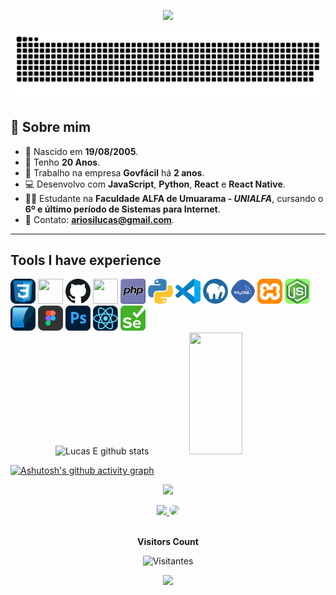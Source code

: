 <p align="center">
  <img src="https://capsule-render.vercel.app/api?type=waving&color=0:0f2027,80:1a2a6c,100:000000&height=200&section=header&text=Lucas%20Ariosi&fontSize=50&fontColor=ffffff&animation=twinkling&fontAlignY=35"/>
</p>

![Snake animation](https://github.com/SLAriosi/snakeSVG/blob/main/snake.svg)

## 🚀 Sobre mim
- 👼 Nascido em **19/08/2005**.
- 🎂 Tenho **20 Anos**.
- 💼 Trabalho na empresa **Govfácil** há **2 anos**.
- 💻 Desenvolvo com **JavaScript**, **Python**, **React** e **React Native**.
- 🧑‍🎓 Estudante na **Faculdade ALFA de Umuarama - *UNIALFA***, cursando o **6º e último período de Sistemas para Internet**.
- 📧 Contato: **ariosilucas@gmail.com**.
---

## Tools I have experience
<span>
<img src="https://github.com/SLAriosi/svgTools/blob/main/CSS.png" width="40" height="40"  />
<img src="https://cdn.jsdelivr.net/gh/devicons/devicon/icons/javascript/javascript-original.svg" width="40" height="40"  />
<img src="https://github.com/SLAriosi/svgTools/blob/main/github.png" width="40" height="40"  />
<img src="https://cdn.jsdelivr.net/gh/devicons/devicon/icons/html5/html5-original.svg" width="40" height="40"  />
<img src="https://github.com/SLAriosi/svgTools/blob/main/PHP-logo.svg.png" width="40" height="40"  />
<img src="https://github.com/SLAriosi/svgTools/blob/main/Python.png" width="40" height="40"  />
<img src="https://github.com/SLAriosi/svgTools/blob/main/vsCode.png" width="40" height="40" />
<img src="https://github.com/SLAriosi/svgTools/blob/main/mamp.png" width="40" height="40" />
<img src="https://github.com/SLAriosi/svgTools/blob/main/mySql.png" width="40" height="40" />
<img src="https://github.com/SLAriosi/svgTools/blob/main/Xampp.png" width="40" height="40" />
<img src="https://github.com/SLAriosi/svgTools/blob/main/NodeJS.png" width="40" height="40" />
<img src="https://github.com/SLAriosi/svgTools/blob/main/SQLite.png" width="40" height="40" />
<img src="https://github.com/SLAriosi/svgTools/blob/main/Figma.png" width="40" height="40" />
<img src="https://github.com/SLAriosi/svgTools/blob/main/photoshop.png" width="40" height="40" />
<img src="https://github.com/SLAriosi/svgTools/blob/main/React.png" width="40" height="40" />
<img src="https://github.com/SLAriosi/svgTools/blob/main/Selenium.png" width="40" height="40" />
</span>
<div align="center">  
  <img width="49%" height="195px" src="https://github-readme-stats.vercel.app/api?username=SLAriosi&show_icons=true&count_private=true&hide_border=true&title_color=87CEFA&icon_color=87CEFA&text_color=c9d1d9&bg_color=0d1117" alt="Lucas E github stats" /> 
  <img width="41%" height="195px" src="https://github-readme-stats.vercel.app/api/top-langs/?username=SLAriosi&layout=compact&hide_border=true&title_color=87CEFA&text_color=c9d1d9&bg_color=0d1117" />
</div>

[![Ashutosh's github activity graph](https://github-readme-activity-graph.vercel.app/graph?username=SLAriosi&bg_color=0d1117&color=4682B4&line=468ab4&point=22ecec&area=true&hide_border=true)](https://github.com/ashutosh00710/github-readme-activity-graph)

<p align="center">
  <img src="https://github-profile-trophy.vercel.app/?username=SLAriosi&theme=dracula&row=2&no-bg=true&column=3&margin-w=15&margin-h=15&" />
</p>

<div align="center"> 
<a href="https://www.instagram.com/slalucas_" target="_blank"><img src="https://img.shields.io/badge/-Instagram-%23E4405F?style=for-the-badge&logo=instagram&logoColor=white"</a>
<a href="https://www.linkedin.com/in/lucas-ariosi-2a587726a/" target="_blank"><img src="https://img.shields.io/badge/-LinkedIn-%230077B5?style=for-the-badge&logo=linkedin&logoColor=white" style="border-radius: 30px" target="_blank"></a> 
 </div>
  
 <div align="center">
<br><p align="centre"><b>Visitors Count</b></p> 
   
![Visitantes](https://visitor-badge.laobi.icu/badge?page_id=SLAriosi.SLAriosi)
<br>
</div>
<p align="center">
  <img src="https://capsule-render.vercel.app/api?type=waving&color=0:0f2027,80:1a2a6c,100:000000&height=200&section=footer"/>
</p>
